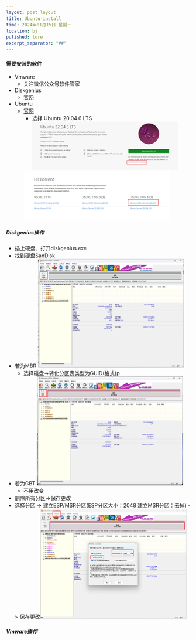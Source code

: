 ```yaml
---
layout: post_layout
title: Ubuntu-install
time: 2024年01月15日 星期一
location: bj
pulished: ture
excerpt_separator: "##"
---
```


#### 需要安装的软件
- Vmware
  - 关注微信公众号软件管家
- Diskgenius
  - [官网](https://www.diskgenius.cn/)
- Ubuntu
  - [官网](https://ubuntu.com/)
    - 选择 Ubuntu 20.04.6 LTS<img src="/assets/img/Ubuntu/1.png" width="400px">
    <img src="/assets/img/Ubuntu/2.png" width="400px">
##### Diskgenius操作
- 插上硬盘、打开diskgenius.exe
- 找到硬盘SanDisk
- 若为MBR <img src="/assets/img/Ubuntu/3.png" width="400px">
  - 选择磁盘->转化分区表类型为GUID(格式)p
- 若为GBT <img src="/assets/img/Ubuntu/4.png" width="400px">
  - 不用改变
- 删除所有分区->保存更改
- 选择分区 -> 建立ESP/MSR分区(ESP分区大小：2048 建立MSR分区：去掉) -> 保存更改<img src="/assets/img/Ubuntu/5.png" width="400px">
##### Vmware操作



